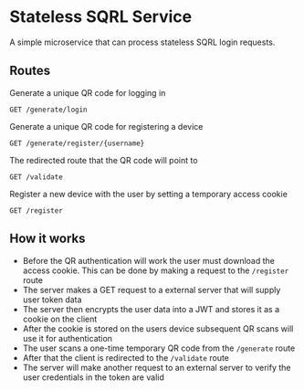 Stateless SQRL Service
======================

A simple microservice that can process stateless SQRL login requests.

## Routes

Generate a unique QR code for logging in

```
GET /generate/login
```

Generate a unique QR code for registering a device

```
GET /generate/register/{username}
```

The redirected route that the QR code will point to

```
GET /validate
```

Register a new device with the user by setting a temporary access cookie

```
GET /register
```

## How it works

- Before the QR authentication will work the user must download the access cookie. This can be done by making a request
to the `/register` route
- The server makes a GET request to a external server that will supply user token data
- The server then encrypts the user data into a JWT and stores it as a cookie on the client
- After the cookie is stored on the users device subsequent QR scans will use it for authentication
- The user scans a one-time temporary QR code from the `/generate` route
- After that the client is redirected to the `/validate` route
- The server will make another request to an external server to verify the user credentials in the token are valid


